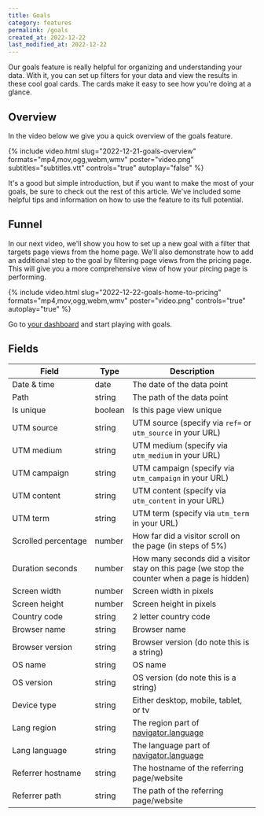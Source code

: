 ```yaml
---
title: Goals
category: features
permalink: /goals
created_at: 2022-12-22
last_modified_at: 2022-12-22
---
```


Our goals feature is really helpful for organizing and understanding your data. With it, you can set up filters for your data and view the results in these cool goal cards. The cards make it easy to see how you're doing at a glance.

## Overview

In the video below we give you a quick overview of the goals feature.

{%
  include video.html
  slug="2022-12-21-goals-overview"
  formats="mp4,mov,ogg,webm,wmv"
  poster="video.png"
  subtitles="subtitles.vtt"
  controls="true"
  autoplay="false"
%}

It's a good but simple introduction, but if you want to make the most of your goals, be sure to check out the rest of this article. We've included some helpful tips and information on how to use the feature to its full potential.

## Funnel

In our next video, we'll show you how to set up a new goal with a filter that targets page views from the home page. We'll also demonstrate how to add an additional step to the goal by filtering page views from the pricing page. This will give you a more comprehensive view of how your pircing page is performing.

{%
  include video.html
  slug="2022-12-22-goals-home-to-pricing"
  formats="mp4,mov,ogg,webm,wmv"
  poster="video.png"
  controls="true"
  autoplay="true"
%}

Go to [your dashboard](https://simpleanalytics.com/select-website/events) and start playing with goals.

## Fields

| Field               | Type     | Description |
|---------------------|----------|-------------|
| Date & time         | date     | The date of the data point |
| Path                | string   | The path of the data point |
| Is unique           | boolean  | Is this page view unique |
| UTM source          | string   | UTM source (specify via `ref=` or `utm_source` in your URL) |
| UTM medium          | string   | UTM medium (specify via `utm_medium` in your URL) |
| UTM campaign        | string   | UTM campaign (specify via `utm_campaign` in your URL) |
| UTM content         | string   | UTM content (specify via `utm_content` in your URL) |
| UTM term            | string   | UTM term (specify via `utm_term` in your URL) |
| Scrolled percentage | number   | How far did a visitor scroll on the page (in steps of 5%) |
| Duration seconds    | number   | How many seconds did a visitor stay on this page (we stop the counter when a page is hidden) |
| Screen width        | number   | Screen width in pixels |
| Screen height       | number   | Screen height in pixels |
| Country code        | string   | 2 letter country code |
| Browser name        | string   | Browser name |
| Browser version     | string   | Browser version (do note this is a string) |
| OS name             | string   | OS name |
| OS version          | string   | OS version (do note this is a string) |
| Device type         | string   | Either desktop, mobile, tablet, or tv |
| Lang region         | string   | The region part of [navigator.language](https://developer.mozilla.org/en-US/docs/Web/API/NavigatorLanguage/language) |
| Lang language       | string   | The language part of [navigator.language](https://developer.mozilla.org/en-US/docs/Web/API/NavigatorLanguage/language) |
| Referrer hostname   | string   | The hostname of the referring page/website |
| Referrer path       | string   | The path of the referring page/website |

<style>
tbody tr td:first-child,
tbody tr td:nth-child(2) {
  white-space: nowrap;
}
</style>
